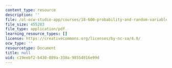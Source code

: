 ```yaml
---
content_type: resource
description: ''
file: /ol-ocw-studio-app/courses/18-600-probability-and-random-variables-fall-2019/c19eebf2b430089a338a98554016e99d_MIT18_600F19_lec24.pdf
file_size: 455283
file_type: application/pdf
learning_resource_types: []
license: https://creativecommons.org/licenses/by-nc-sa/4.0/
ocw_type: ''
resourcetype: Document
title: null
uid: c19eebf2-b430-089a-338a-98554016e99d
---
```

